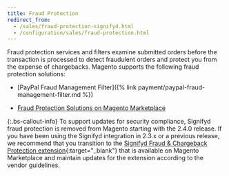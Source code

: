 ```yaml
---
title: Fraud Protection
redirect_from:
  - /sales/fraud-protection-signifyd.html
  - /configuration/sales/fraud-protection.html
---
```


Fraud protection services and filters examine submitted orders before the transaction is processed to detect fraudulent orders and protect you from the expense of chargebacks. Magento supports the following fraud protection solutions:

- [PayPal Fraud Management Filter]({% link payment/paypal-fraud-management-filter.md %})

- [Fraud Protection Solutions on Magento Marketplace][1]

{:.bs-callout-info}
To support updates for security compliance, Signifyd fraud protection is removed from Magento starting with the 2.4.0 release. If you have been using the Signifyd integration in 2.3.x or a previous release, we recommend that you transition to the [Signifyd Fraud & Chargeback Protection extension](https://marketplace.magento.com/signifyd-module-connect.html){:target="_blank"} that is available on Magento Marketplace and maintain updates for the extension according to the vendor guidelines.

[1]: https://marketplace.magento.com/catalogsearch/result?q=fraud%20protection
